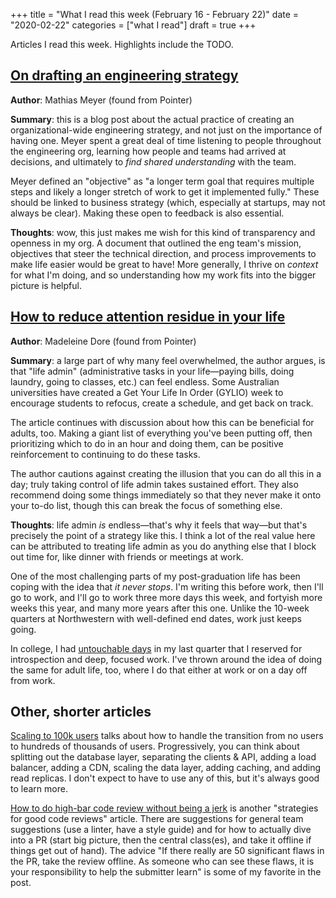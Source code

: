 +++
title = "What I read this week (February 16 - February 22)"
date = "2020-02-22"
categories = ["what I read"]
draft = true
+++

Articles I read this week. Highlights include the TODO.
<!--more-->

## [On drafting an engineering strategy](https://www.paperplanes.de/2020/1/31/on-drafting-an-engineering-strategy.html)
**Author**: Mathias Meyer (found from Pointer)

**Summary**: this is a blog post about the actual practice of creating an organizational-wide engineering strategy, and not just on the importance of having one. Meyer spent a great deal of time listening to people throughout the engineering org, learning how people and teams had arrived at decisions, and ultimately to *find shared understanding* with the team.

Meyer defined an "objective" as "a longer term goal that requires multiple steps and likely a longer stretch of work to get it implemented fully." These should be linked to business strategy (which, especially at startups, may not always be clear). Making these open to feedback is also essential.

**Thoughts**: wow, this just makes me wish for this kind of transparency and openness in my org. A document that outlined the eng team's mission, objectives that steer the technical direction, and process improvements to make life easier would be great to have! More generally, I thrive on *context* for what I'm doing, and so understanding how my work fits into the bigger picture is helpful.


## [How to reduce attention residue in your life](https://www.bbc.com/worklife/article/20200130-the-life-hack-to-reduce-admin-and-carve-out-downtime)
**Author**: Madeleine Dore (found from Pointer)

**Summary**: a large part of why many feel overwhelmed, the author argues, is that "life admin" (administrative tasks in your life—paying bills, doing laundry, going to classes, etc.) can feel endless. Some Australian universities have created a Get Your Life In Order (GYLIO) week to encourage students to refocus, create a schedule, and get back on track.

The article continues with discussion about how this can be beneficial for adults, too. Making a giant list of everything you've been putting off, then prioritizing which to do in an hour and doing them, can be positive reinforcement to continuing to do these tasks. 

The author cautions against creating the illusion that you can do all this in a day; truly taking control of life admin takes sustained effort. They also recommend doing some things immediately so that they never make it onto your to-do list, though this can break the focus of something else.

**Thoughts**: life admin *is* endless—that's why it feels that way—but that's precisely the point of a strategy like this. I think a lot of the real value here can be attributed to treating life admin as you do anything else that I block out time for, like dinner with friends or meetings at work. 

One of the most challenging parts of my post-graduation life has been coping with the idea that *it never stops*. I'm writing this before work, then I'll go to work, and I'll go to work three more days this week, and fortyish more weeks this year, and many more years after this one. Unlike the 10-week quarters at Northwestern with well-defined end dates, work just keeps going.

In college, I had [untouchable days](https://hbr.org/2018/03/why-you-need-an-untouchable-day-every-week) in my last quarter that I reserved for introspection and deep, focused work. I've thrown around the idea of doing the same for adult life, too, where I do that either at work or on a day off from work.


## Other, shorter articles
[Scaling to 100k users](https://alexpareto.com/scalability/systems/2020/02/03/scaling-100k.html) talks about how to handle the transition from no users to hundreds of thousands of users. Progressively, you can think about splitting out the database layer, separating the clients & API, adding a load balancer, adding a CDN, scaling the data layer, adding caching, and adding read replicas. I don't expect to have to use any of this, but it's always good to learn more. 

[How to do high-bar code review without being a jerk](https://andrewking.ca/2020/01/how-to-do-high-bar-code-review-without-being-a-jerk/) is another "strategies for good code reviews" article. There are suggestions for general team suggestions (use a linter, have a style guide) and for how to actually dive into a PR (start big picture, then the central class(es), and take it offline if things get out of hand). The advice "If there really are 50 significant flaws in the PR, take the review offline. As someone who can see these flaws, it is your responsibility to help the submitter learn" is some of my favorite in the post. 
